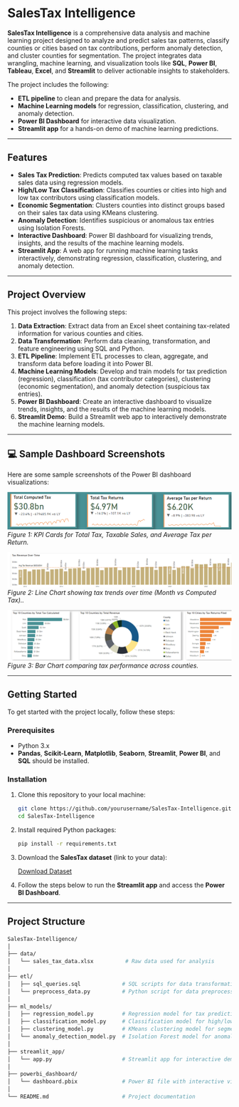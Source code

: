 # SalesTax Intelligence

**SalesTax Intelligence** is a comprehensive data analysis and machine learning project designed to analyze and predict sales tax patterns, classify counties or cities based on tax contributions, perform anomaly detection, and cluster counties for segmentation. The project integrates data wrangling, machine learning, and visualization tools like **SQL**, **Power BI**, **Tableau**, **Excel**, and **Streamlit** to deliver actionable insights to stakeholders.

The project includes the following:
- **ETL pipeline** to clean and prepare the data for analysis.
- **Machine Learning models** for regression, classification, clustering, and anomaly detection.
- **Power BI Dashboard** for interactive data visualization.
- **Streamlit app** for a hands-on demo of machine learning predictions.

---

## Features

- **Sales Tax Prediction**: Predicts computed tax values based on taxable sales data using regression models.
- **High/Low Tax Classification**: Classifies counties or cities into high and low tax contributors using classification models.
- **Economic Segmentation**: Clusters counties into distinct groups based on their sales tax data using KMeans clustering.
- **Anomaly Detection**: Identifies suspicious or anomalous tax entries using Isolation Forests.
- **Interactive Dashboard**: Power BI dashboard for visualizing trends, insights, and the results of the machine learning models.
- **Streamlit App**: A web app for running machine learning tasks interactively, demonstrating regression, classification, clustering, and anomaly detection.

---

## Project Overview

This project involves the following steps:
1. **Data Extraction**: Extract data from an Excel sheet containing tax-related information for various counties and cities.
2. **Data Transformation**: Perform data cleaning, transformation, and feature engineering using SQL and Python.
3. **ETL Pipeline**: Implement ETL processes to clean, aggregate, and transform data before loading it into Power BI.
4. **Machine Learning Models**: Develop and train models for tax prediction (regression), classification (tax contributor categories), clustering (economic segmentation), and anomaly detection (suspicious tax entries).
5. **Power BI Dashboard**: Create an interactive dashboard to visualize trends, insights, and the results of the machine learning models.
6. **Streamlit Demo**: Build a Streamlit web app to interactively demonstrate the machine learning models.

---
## 💻 Sample Dashboard Screenshots

Here are some sample screenshots of the Power BI dashboard visualizations:

![KPI Cards for Tax Insights](assets/screenshots/kpi_cards.png)
*Figure 1: KPI Cards for Total Tax, Taxable Sales, and Average Tax per Return.*

![Tax Trend Over Time](assets/screenshots/sales_trend.png)
*Figure 2: Line Chart showing tax trends over time (Month vs Computed Tax)..*

![Product (County/City) Tax Performance](assets/screenshots/product_performance.png)
*Figure 3: Bar Chart comparing tax performance across counties.*


---

## Getting Started

To get started with the project locally, follow these steps:

### Prerequisites

- Python 3.x
- **Pandas**, **Scikit-Learn**, **Matplotlib**, **Seaborn**, **Streamlit**, **Power BI**, and **SQL** should be installed.

### Installation

1. Clone this repository to your local machine:

    ```bash
    git clone https://github.com/yourusername/SalesTax-Intelligence.git
    cd SalesTax-Intelligence
    ```

2. Install required Python packages:

    ```bash
    pip install -r requirements.txt
    ```

3. Download the **SalesTax dataset** (link to your data):

    [Download Dataset](https://link-to-dataset.com)

4. Follow the steps below to run the **Streamlit app** and access the **Power BI Dashboard**.

---

## Project Structure

```bash
SalesTax-Intelligence/
│
├── data/
│   └── sales_tax_data.xlsx          # Raw data used for analysis
│
├── etl/
│   ├── sql_queries.sql             # SQL scripts for data transformations and loading
│   └── preprocess_data.py          # Python script for data preprocessing and transformations
│
├── ml_models/
│   ├── regression_model.py         # Regression model for tax prediction
│   ├── classification_model.py     # Classification model for high/low tax classification
│   ├── clustering_model.py         # KMeans clustering model for segmentation
│   └── anomaly_detection_model.py  # Isolation Forest model for anomaly detection
│
├── streamlit_app/
│   └── app.py                      # Streamlit app for interactive demo
│
├── powerbi_dashboard/
│   └── dashboard.pbix              # Power BI file with interactive visuals
│
└── README.md                       # Project documentation



